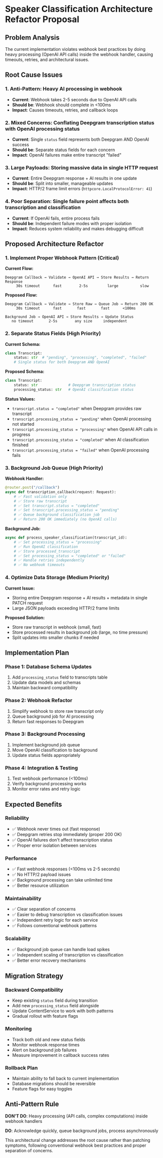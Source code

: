 # Speaker Classification Architecture Refactor Proposal

## Problem Analysis

The current implementation violates webhook best practices by doing heavy processing (OpenAI API calls) inside the webhook handler, causing timeouts, retries, and architectural issues.

## Root Cause Issues

### 1. **Anti-Pattern**: Heavy AI processing in webhook
- **Current**: Webhook takes 2-5 seconds due to OpenAI API calls
- **Should be**: Webhook should complete in <100ms
- **Impact**: Causes timeouts, retries, and callback loops

### 2. **Mixed Concerns**: Conflating Deepgram transcription status with OpenAI processing status
- **Current**: Single `status` field represents both Deepgram AND OpenAI success
- **Should be**: Separate status fields for each concern
- **Impact**: OpenAI failures make entire transcript "failed"

### 3. **Large Payloads**: Storing massive data in single HTTP request
- **Current**: Entire Deepgram response + AI results in one update
- **Should be**: Split into smaller, manageable updates
- **Impact**: HTTP/2 frame limit errors (`httpcore.LocalProtocolError: 41`)

### 4. **Poor Separation**: Single failure point affects both transcription and classification
- **Current**: If OpenAI fails, entire process fails
- **Should be**: Independent failure modes with proper isolation
- **Impact**: Reduces system reliability and makes debugging difficult

## Proposed Architecture Refactor

### 1. Implement Proper Webhook Pattern (Critical)

**Current Flow:**
```
Deepgram Callback → Validate → OpenAI API → Store Results → Return Response
     30s timeout      fast        2-5s         large          slow
```

**Proposed Flow:**
```
Deepgram Callback → Validate → Store Raw → Queue Job → Return 200 OK
     30s timeout      fast       fast       fast      <100ms

Background Job → OpenAI API → Store Results → Update Status
   no timeout       2-5s        any size     independent
```

### 2. Separate Status Fields (High Priority)

**Current Schema:**
```python
class Transcript:
    status: str  # "pending", "processing", "completed", "failed"
    # Single status for both Deepgram AND OpenAI
```

**Proposed Schema:**
```python
class Transcript:
    status: str              # Deepgram transcription status
    processing_status: str   # OpenAI classification status
```

**Status Values:**
- `transcript.status = "completed"` when Deepgram provides raw transcript
- `transcript.processing_status = "pending"` when OpenAI processing not started
- `transcript.processing_status = "processing"` when OpenAI API calls in progress
- `transcript.processing_status = "completed"` when AI classification finished
- `transcript.processing_status = "failed"` when OpenAI processing fails

### 3. Background Job Queue (High Priority)

**Webhook Handler:**
```python
@router.post("/callback")
async def transcription_callback(request: Request):
    # ✅ Fast validation only
    # ✅ Store raw transcript
    # ✅ Set transcript.status = "completed"
    # ✅ Set transcript.processing_status = "pending"
    # ✅ Queue background classification job
    # ✅ Return 200 OK immediately (no OpenAI calls)
```

**Background Job:**
```python
async def process_speaker_classification(transcript_id):
    # ✅ Set processing_status = "processing"
    # ✅ Run OpenAI classification
    # ✅ Store processed_transcript
    # ✅ Set processing_status = "completed" or "failed"
    # ✅ Handle retries independently
    # ✅ No webhook timeouts
```

### 4. Optimize Data Storage (Medium Priority)

**Current Issue:**
- Storing entire Deepgram response + AI results + metadata in single PATCH request
- Large JSON payloads exceeding HTTP/2 frame limits

**Proposed Solution:**
- Store raw transcript in webhook (small, fast)
- Store processed results in background job (large, no time pressure)
- Split updates into smaller chunks if needed

## Implementation Plan

### Phase 1: Database Schema Updates
1. Add `processing_status` field to transcripts table
2. Update data models and schemas
3. Maintain backward compatibility

### Phase 2: Webhook Refactor
1. Simplify webhook to store raw transcript only
2. Queue background job for AI processing
3. Return fast responses to Deepgram

### Phase 3: Background Processing
1. Implement background job queue
2. Move OpenAI classification to background
3. Update status fields appropriately

### Phase 4: Integration & Testing
1. Test webhook performance (<100ms)
2. Verify background processing works
3. Monitor error rates and retry logic

## Expected Benefits

### Reliability
- ✅ Webhook never times out (fast response)
- ✅ Deepgram retries stop immediately (proper 200 OK)
- ✅ OpenAI failures don't affect transcription status
- ✅ Proper error isolation between services

### Performance
- ✅ Fast webhook responses (<100ms vs 2-5 seconds)
- ✅ No HTTP/2 payload issues
- ✅ Background processing can take unlimited time
- ✅ Better resource utilization

### Maintainability
- ✅ Clear separation of concerns
- ✅ Easier to debug transcription vs classification issues
- ✅ Independent retry logic for each service
- ✅ Follows conventional webhook patterns

### Scalability
- ✅ Background job queue can handle load spikes
- ✅ Independent scaling of transcription vs classification
- ✅ Better error recovery mechanisms

## Migration Strategy

### Backward Compatibility
- Keep existing `status` field during transition
- Add new `processing_status` field alongside
- Update ContentService to work with both patterns
- Gradual rollout with feature flags

### Monitoring
- Track both old and new status fields
- Monitor webhook response times
- Alert on background job failures
- Measure improvement in callback success rates

### Rollback Plan
- Maintain ability to fall back to current implementation
- Database migrations should be reversible
- Feature flags for easy toggles

## Anti-Pattern Rule

**DON'T DO**: Heavy processing (API calls, complex computations) inside webhook handlers

**DO**: Acknowledge quickly, queue background jobs, process asynchronously

This architectural change addresses the root cause rather than patching symptoms, following conventional webhook best practices and proper separation of concerns.